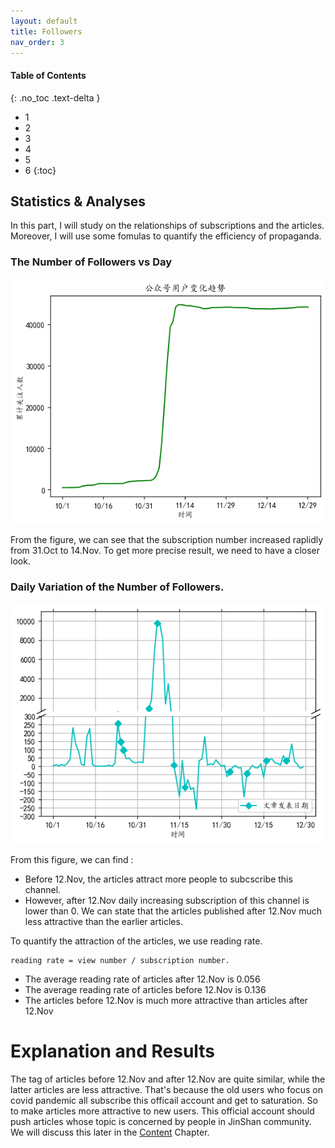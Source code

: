 ```yaml
---
layout: default
title: Followers
nav_order: 3
---
```


#### Table of Contents
{: .no_toc .text-delta }

- 1
- 2
- 3
- 4
- 5
- 6
{:toc}

## Statistics & Analyses

In this part, I will study on the relationships of subscriptions and the articles. Moreover, I will use some fomulas to quantify the efficiency of propaganda.

### The Number of Followers vs Day

![followers_trend](./assets/follower_trend.png)

From the figure, we can see that the subscription number increased raplidly from 31.Oct to 14.Nov. To get more precise result, we need to have a closer look.

### Daily Variation of the Number of Followers.

![followers_variation](./assets/followers_variation.png)

From this figure, we can find :

- Before 12.Nov, the articles attract more people to subcscribe this channel.
- However, after 12.Nov daily increasing subscription of this channel is lower than 0. We can state that the articles published after 12.Nov much less attractive than the earlier articles.

To quantify the attraction of the articles, we use reading rate. 
```
reading rate = view number / subscription number.
```
- The average reading rate of articles after 12.Nov is 0.056
- The average reading rate of articles before 12.Nov is 0.136
- The articles before 12.Nov is much more attractive than articles after 12.Nov

# Explanation and Results
The tag of articles before 12.Nov and after 12.Nov are quite similar, while the latter articles are less attractive. That's because the old users who focus on covid pandemic all subscribe this officail account and get to saturation. So to make articles more attractive to new users. This official account should push articles whose topic is concerned by people in JinShan community. We will discuss this later in the [Content](https://goooooooooooogle.github.io/just-the-docs-template/Contents.html) Chapter.







